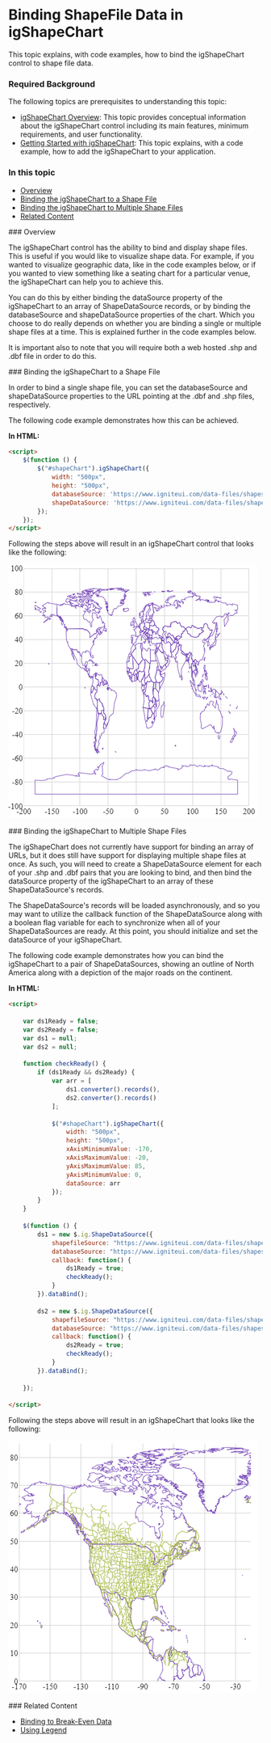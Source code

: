 ﻿<!--
|metadata|
{
    "fileName": "shapechart-binding-to-shapefile-data",
    "controlName": "igShapeChart",
    "tags": ["API", "ShapeChart", "ShapeFiles"]
}
|metadata|
-->

# Binding ShapeFile Data in igShapeChart

This topic explains, with code examples, how to bind the igShapeChart control to shape file data.

### Required Background

The following topics are prerequisites to understanding this topic:

- [igShapeChart Overview](shapechart-binding-to-shapefile-data.html): This topic provides conceptual information about the igShapeChart control including its main features, minimum requirements, and user functionality.
- [Getting Started with igShapeChart](shapechart-binding-to-shapefile-data.html): This topic explains, with a code example, how to add the igShapeChart to your application.


### In this topic
- [Overview](#Overview)
- [Binding the igShapeChart to a Shape File](#CodeExampleSingle)
- [Binding the igShapeChart to Multiple Shape Files](#CodeExampleMulti)
- [Related Content](#Related)

<a id="Overview" />
### Overview

The igShapeChart control has the ability to bind and display shape files. This is useful if you would like to visualize shape data. For example, if you wanted to visualize geographic data, like in the code examples below, or if you wanted to view something like a seating chart for a particular venue, the igShapeChart can help you to achieve this.

You can do this by either binding the dataSource property of the igShapeChart to an array of ShapeDataSource records, or by binding the databaseSource and shapeDataSource properties of the chart. Which you choose to do really depends on whether you are binding a single or multiple shape files at a time. This is explained further in the code examples below. 

It is important also to note that you will require both a web hosted .shp and .dbf file in order to do this.

<a id="CodeExampleSingle" />
### Binding the igShapeChart to a Shape File

In order to bind a single shape file, you can set the databaseSource and shapeDataSource properties to the URL pointing at the .dbf and .shp files, respectively.

The following code example demonstrates how this can be achieved.

**In HTML:**
```html
<script>
    $(function () {
        $("#shapeChart").igShapeChart({     
            width: "500px",
            height: "500px",				                                           
            databaseSource: 'https://www.igniteui.com/data-files/shapes/world_countries_reg.dbf',
            shapeDataSource: 'https://www.igniteui.com/data-files/shapes/world_countries_reg.shp'                        
        });
    });
</script>
```

Following the steps above will result in an igShapeChart control that looks like the following:

![](images/shapechart_shapefile_single.png)

<a id="CodeExampleMulti" />
### Binding the igShapeChart to Multiple Shape Files

The igShapeChart does not currently have support for binding an array of URLs, but it does still have support for displaying multiple shape files at once. As such, you will need to create a ShapeDataSource element for each of your .shp and .dbf pairs that you are looking to bind, and then bind the dataSource property of the igShapeChart to an array of these ShapeDataSource's records.

The ShapeDataSource's records will be loaded asynchronously, and so you may want to utilize the callback function of the ShapeDataSource along with a boolean flag variable for each to synchronize when all of your ShapeDataSources are ready. At this point, you should initialize and set the dataSource of your igShapeChart.

The following code example demonstrates how you can bind the igShapeChart to a pair of ShapeDataSources, showing an outline of North America along with a depiction of the major roads on the continent.

**In HTML:**
```html
<script>           
    	
    var ds1Ready = false;
    var ds2Ready = false;
    var ds1 = null;
    var ds2 = null;

    function checkReady() {
        if (ds1Ready && ds2Ready) {
            var arr = [
                ds1.converter().records(),
                ds2.converter().records()
            ];

            $("#shapeChart").igShapeChart({     
                width: "500px",
                height: "500px",				                                        
                xAxisMinimumValue: -170,
                xAxisMaximumValue: -20,
                yAxisMaximumValue: 85,
                yAxisMinimumValue: 0,                    
                dataSource: arr
            });
        }
    }

    $(function () {
        ds1 = new $.ig.ShapeDataSource({
            shapefileSource: "https://www.igniteui.com/data-files/shapes/world_countries_reg.shp",
            databaseSource: "https://www.igniteui.com/data-files/shapes/world_countries_reg.dbf",
            callback: function() {
                ds1Ready = true;
                checkReady();   
            }
        }).dataBind();

        ds2 = new $.ig.ShapeDataSource({
            shapefileSource: "https://www.igniteui.com/data-files/shapes/north_america_primary_roads.shp",
            databaseSource: "https://www.igniteui.com/data-files/shapes/north_america_primary_roads.dbf",
            callback: function() {
                ds2Ready = true;
                checkReady();   
            }
        }).dataBind();

    });

</script>
```

Following the steps above will result in an igShapeChart that looks like the following:

![](images/shapechart_shapefile_multi.png)

<a id="Related" />
### Related Content

- [Binding to Break-Even Data](shapechart-binding-to-break-even-data.html)
- [Using Legend](shapechart-using-legend.html)

